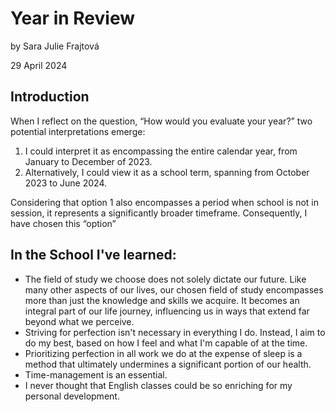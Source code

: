 # Year in Review

by Sara Julie Frajtová

29 April 2024
  

## Introduction
When I reflect on the question, “How would you evaluate your year?” two potential interpretations emerge:

1. I could interpret it as encompassing the entire calendar year, from January to December of 2023.
2. Alternatively, I could view it as a school term, spanning from October 2023 to June 2024.

Considering that option 1 also encompasses a period when school is not in session, it represents a significantly broader timeframe. Consequently, I have chosen this “option”

## In the School I've learned:
- The field of study we choose does not solely dictate our future. Like many other aspects of our lives, our chosen field of study encompasses more than just the knowledge and skills we acquire. It becomes an integral part of our life journey, influencing us in ways that extend far beyond what we perceive.
- Striving for perfection isn't necessary in everything I do. Instead, I aim to do my best, based on how I feel and what I'm capable of at the time.
- Prioritizing perfection in all work we do at the expense of sleep is a method that ultimately undermines a significant portion of our health.
- Time-management is an essential.
- I never thought that English classes could be so enriching for my personal development.
